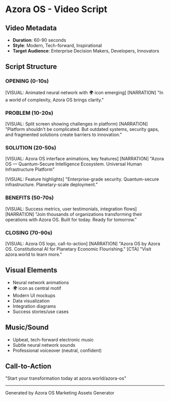 # Azora OS - Video Script

## Video Metadata
- **Duration**: 60-90 seconds
- **Style**: Modern, Tech-forward, Inspirational
- **Target Audience**: Enterprise Decision Makers, Developers, Innovators

## Script Structure

### OPENING (0-10s)
[VISUAL: Animated neural network with 🌍 icon emerging]
[NARRATION]
"In a world of complexity, Azora OS brings clarity."

### PROBLEM (10-20s)
[VISUAL: Split screen showing challenges in platform)
[NARRATION]
"Platform shouldn't be complicated. But outdated systems, security gaps, and fragmented solutions create barriers to innovation."

### SOLUTION (20-50s)
[VISUAL: Azora OS interface animations, key features]
[NARRATION]
"Azora OS — Quantum-Secure Intelligence Ecosystem. Universal Human Infrastructure Platform"

[VISUAL: Feature highlights]
"Enterprise-grade security. Quantum-secure infrastructure. Planetary-scale deployment."

### BENEFITS (50-70s)
[VISUAL: Success metrics, user testimonials, integration flows]
[NARRATION]
"Join thousands of organizations transforming their operations with Azora OS. Built for today. Ready for tomorrow."

### CLOSING (70-90s)
[VISUAL: Azora OS logo, call-to-action]
[NARRATION]
"Azora OS by Azora OS. Constitutional AI for Planetary Economic Flourishing."
[CTA]
"Visit azora.world to learn more."

## Visual Elements
- Neural network animations
- 🌍 icon as central motif
- Modern UI mockups
- Data visualization
- Integration diagrams
- Success stories/use cases

## Music/Sound
- Upbeat, tech-forward electronic music
- Subtle neural network sounds
- Professional voiceover (neutral, confident)

## Call-to-Action
"Start your transformation today at azora.world/azora-os"

---
Generated by Azora OS Marketing Assets Generator